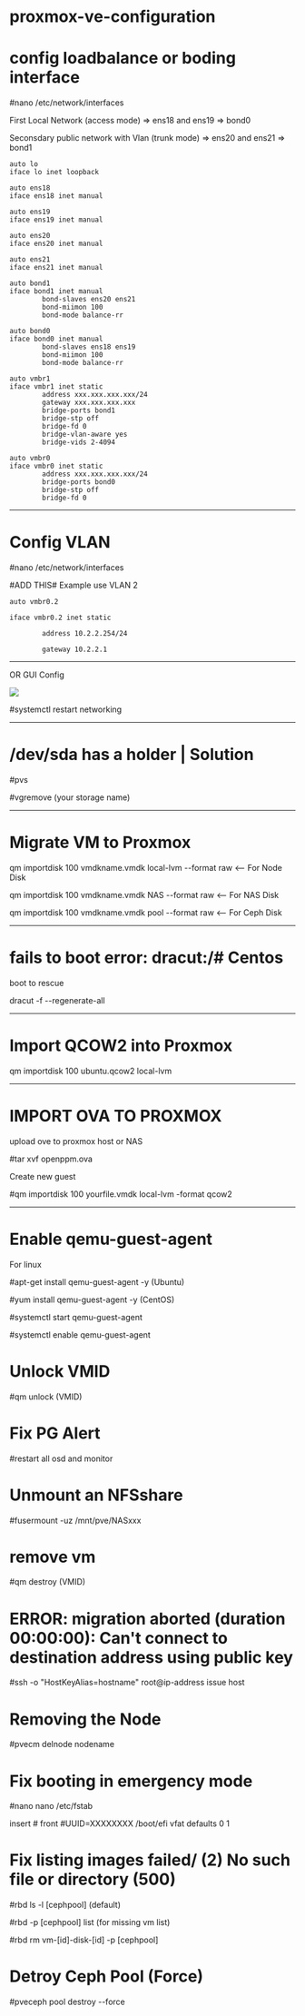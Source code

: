 # proxmox-ve-configuration

# config loadbalance or boding interface

#nano /etc/network/interfaces

First Local Network (access mode)  =>  ens18 and ens19  => bond0

Seconsdary public network with Vlan (trunk mode) => ens20 and ens21  => bond1

```
auto lo
iface lo inet loopback

auto ens18
iface ens18 inet manual

auto ens19
iface ens19 inet manual

auto ens20
iface ens20 inet manual

auto ens21
iface ens21 inet manual

auto bond1
iface bond1 inet manual
        bond-slaves ens20 ens21
        bond-miimon 100
        bond-mode balance-rr

auto bond0
iface bond0 inet manual
        bond-slaves ens18 ens19
        bond-miimon 100
        bond-mode balance-rr

auto vmbr1
iface vmbr1 inet static
        address xxx.xxx.xxx.xxx/24
        gateway xxx.xxx.xxx.xxx
        bridge-ports bond1
        bridge-stp off
        bridge-fd 0
        bridge-vlan-aware yes
        bridge-vids 2-4094

auto vmbr0
iface vmbr0 inet static
        address xxx.xxx.xxx.xxx/24
        bridge-ports bond0
        bridge-stp off
        bridge-fd 0
```

--------------------------------------------

# Config VLAN

#nano /etc/network/interfaces

#ADD THIS#  Example use VLAN 2  
```
auto vmbr0.2

iface vmbr0.2 inet static

        address 10.2.2.254/24
        
        gateway 10.2.2.1
```

---------------------------------------------

OR  GUI Config

<img src=3704490324.png/>


#systemctl restart networking

--------------------------------------------


# /dev/sda has a holder | Solution

#pvs

#vgremove (your storage name)


---------------------------------------------
# Migrate VM to Proxmox

qm importdisk 100 vmdkname.vmdk local-lvm --format raw    <-- For Node Disk

qm importdisk 100 vmdkname.vmdk NAS --format raw    <-- For NAS Disk

qm importdisk 100 vmdkname.vmdk pool --format raw    <-- For Ceph Disk

---------------------------------------------

# fails to boot error: dracut:/# Centos 

boot to rescue  

dracut -f --regenerate-all

---------------------------------------------

# Import QCOW2 into Proxmox

qm importdisk 100 ubuntu.qcow2 local-lvm

---------------------------------------------

# IMPORT OVA TO PROXMOX

upload ove to proxmox host  or NAS

#tar xvf openppm.ova

Create new guest

#qm importdisk 100 yourfile.vmdk local-lvm -format qcow2

---------------------------------------------

# Enable qemu-guest-agent

For linux  

#apt-get install qemu-guest-agent -y  (Ubuntu)

#yum install qemu-guest-agent -y (CentOS)

#systemctl start qemu-guest-agent

#systemctl enable qemu-guest-agent

# Unlock VMID

#qm unlock (VMID)

# Fix PG Alert 

#restart all osd and monitor 

# Unmount an  NFSshare
#fusermount -uz /mnt/pve/NASxxx

# remove vm
#qm destroy (VMID)

# ERROR: migration aborted (duration 00:00:00): Can't connect to destination address using public key
#ssh -o "HostKeyAlias=hostname" root@ip-address issue host

# Removing the Node
#pvecm delnode nodename

# Fix booting in emergency mode
#nano nano /etc/fstab

insert  # front #UUID=XXXXXXXX /boot/efi vfat defaults 0 1


# Fix listing images failed/ (2) No such file or directory (500)

#rbd ls -l [cephpool]  (default)

#rbd -p [cephpool] list  (for missing vm list)

#rbd rm vm-[id]-disk-[id] -p [cephpool]


# Detroy Ceph Pool (Force)

#pveceph pool destroy <pool-name> --force




